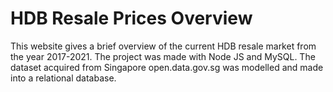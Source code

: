 # HDB Resale Prices Overview

This website gives a brief overview of the current HDB resale market from the year 2017-2021. The project was made with Node JS and MySQL. The dataset acquired from Singapore open.data.gov.sg was modelled and made into a relational database.
